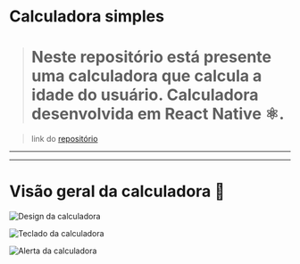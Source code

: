 # Calculadora simples
># Neste repositório está presente uma calculadora que calcula a idade do usuário. Calculadora desenvolvida em **React Native ⚛️**.

>link do [repositório](https://github.com/JoeyBeckWheeler/Calculadora-Simples-CSharp "link para o repositório")
___
___
# Visão geral da calculadora 📱

![Design da calculadora](https://raw.githubusercontent.com/JoeyBeckWheeler/Calculadora-Idade/main/assets/calcIdade1.jpeg)


![Teclado da calculadora](https://raw.githubusercontent.com/JoeyBeckWheeler/Calculadora-Idade/main/assets/calcIdade2.jpg)


![Alerta da calculadora](https://raw.githubusercontent.com/JoeyBeckWheeler/Calculadora-Idade/main/assets/calcIdade3.jpg)